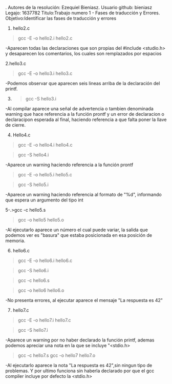 . Autores de la resolución: Ezequiel Bieniasz.
Usuario github: bieniasz
Legajo: 1637782
Titulo:Trabajo numero 1 - Fases de traducción y Errores.
Objetivo:Identificar las fases de traducción y errores
1.  hello2.c
>gcc -E -o hello2.i hello2.c

-Aparecen todas las declaraciones que son propias del #include <studio.h> y desaparecen los comentarios, los cuales son remplazados por espacios

2.hello3.c
>gcc -E -o hello3.i hello3.c

-Podemos observar que aparecen seis lineas arriba de la declaración del printf.

3. >gcc -S hello3.i

-Al compilar aparece una señal de advertencia o tambien denominada warning que hace referencia a la función prontf y un error de declaracion o declaracipon esperada al final, haciendo referencia a que falta poner la llave de cierre.

4. Hello4.c 

>gcc -E -o hello4.i hello4.c

>gcc -S hello4.i

-Aparece un warning haciendo referencia a la función prontf

>gcc -E -o hello5.i hello5.c

>gcc -S hello5.i

-Aparece un warning haciendo referencia al formato de "%d", informando que espera un argumento del tipo int

5-.>gcc -c hello5.s

>gcc -o hello5 hello5.o

-Al ejecutarlo aparece un número el cual puede variar, la salida que podemos ver es "basura" que estaba posicionada en esa posición de memoria.

6. hello6.c
>gcc -E -o hello6.i hello6.c

>gcc -S hello6.i

>gcc -c hello6.s

>gcc -o hello6 hello6.o

-No presenta errores, al ejecutar aparece el mensaje "La respuesta es 42"

7. hello7.c
>gcc -E -o hello7.i hello7.c

>gcc -S hello7.i

-Aparece un warning por no haber declarado la función printf, ademas podemos apreciar una nota en la que se incluye "<stdio.h>

>gcc -c hello7.s
>gcc -o hello7 hello7.o

-Al ejecutarlo aparece la nota "La respuesta es 42",sin ningun tipo de problemas.
Y por ultimo funciona sin haberla declarado por que el gcc compiler incluye por defecto la <stdio.h>
